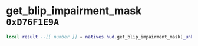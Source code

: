 # get_blip_impairment_mask `0xD76F1E9A`

```lua
local result --[[ number ]] = natives.hud.get_blip_impairment_mask(_unk0 --[[ number ]])
```
